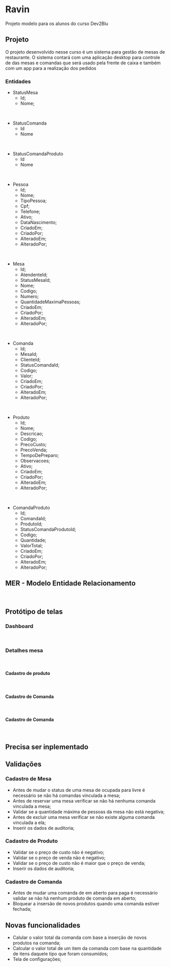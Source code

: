 # Ravin

Projeto modelo para os alunos do curso Dev2Blu

## Projeto

O projeto desenvolvido nesse curso é um sistema para gestão de mesas de restaurante. O sistema contará com uma aplicação desktop para controle de das mesas e comandas que será usado pela frente de caixa e também com um app para a realização dos pedidos

### Entidades

* StatusMesa
  * Id;
  * Nome;
<br/>

* StatusComanda
  * Id
  * Nome
<br/>

* StatusComandaProduto
  * Id
  * Nome
<br/>

* Pessoa
  * Id;
  * Nome;
  * TipoPessoa;
  * Cpf;
  * Telefone;
  * Ativo;
  * DataNascimento;
  * CriadoEm;
  * CriadoPor;
  * AlteradoEm;
  * AlteradoPor;
<br/>

* Mesa
  * Id;
  * AtendenteId;
  * StatusMesaId;
  * Nome;
  * Codigo;
  * Numero;
  * QuantidadeMaximaPessoas;
  * CriadoEm;
  * CriadoPor;
  * AlteradoEm;
  * AlteradoPor;
<br/>

* Comanda
  * Id;
  * MesaId;
  * ClienteId;
  * StatusComandaId;
  * Codigo;
  * Valor;
  * CriadoEm;
  * CriadoPor;
  * AlteradoEm;
  * AlteradoPor;
<br/>

* Produto
  * Id;
  * Nome;
  * Descricao;
  * Codigo;
  * PrecoCusto;
  * PrecoVenda;
  * TempoDePreparo;
  * Observacoes;
  * Ativo;
  * CriadoEm;
  * CriadoPor;
  * AlteradoEm;
  * AlteradoPor;
<br/>

* ComandaProduto
  * Id;
  * ComandaId;
  * ProdutoId;
  * StatusComandaProdutoId;
  * Codigo;
  * Quantidade;
  * ValorTotal;
  * CriadoEm;
  * CriadoPor;
  * AlteradoEm;
  * AlteradoPor;

## MER - Modelo Entidade Relacionamento

<img alt="" title="" src="documentacao/mer.png">
<br/>
<br/>

## Protótipo de telas

### Dashboard

<img alt="" title="" src="recursos/prototipo/Dashboard.png">
<br/>
<br/>

### Detalhes mesa

<img alt="" title="" src="recursos/prototipo/Detalhes mesa.png">
<br/>
<br/>

#### Cadastro de produto

<img alt="" title="" src="recursos/prototipo/Cadastro de produto.png">
<br/>
<br/>

#### Cadastro de Comanda

<img alt="" title="" src="recursos/prototipo/Detalhes da comanda.png">
<br/>
<br/>

#### Cadastro de Comanda

<img alt="" title="" src="recursos/prototipo/Gestão de Clientes.png">
<br/>
<br/>


## Precisa ser inplementado

## Validações

### Cadastro de Mesa

* Antes de mudar o status de uma mesa de ocupada para livre é necessário se não há comandas vinculada a mesa;
* Antes de reservar uma mesa verificar se não há nenhuma comanda vinculada a mesa;
* Validar se a quantidade máxima de pessoas da mesa não está negativa;
* Antes de excluir uma mesa verificar se não existe alguma comanda vinculada a ela;
* Inserir os dados de auditoria;

### Cadastro de Produto

* Validar se o preço de custo não é negativo;
* Validar se o preço de venda não é negativo;
* Validar se o preço de custo não é maior que o preço de venda;
* Inserir os dados de auditoria;

### Cadastro de Comanda

* Antes de mudar uma comanda de em aberto para paga é necessário validar se não há nenhum produto de comanda em aberto;
* Bloquear a insersão de novos produtos quando uma comanda estiver fechada;

## Novas funcionalidades

* Calular o valor total da comanda com base a inserção de novos produtos na comanda;
* Calcular o valor total de um item da comanda com base na quantidade de itens daquele tipo que foram consumidos;
* Tela de configurações;
